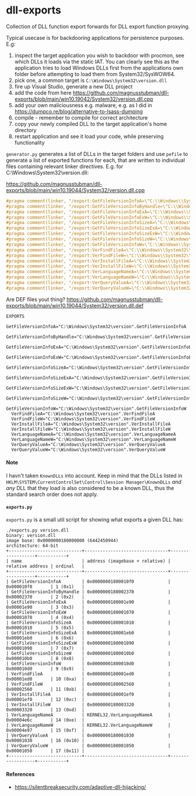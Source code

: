 # dll-exports
Collection of DLL function export forwards for DLL export function proxying.

Typical usecase is for backdooring applications for persistence purposes. E.g:

1. inspect the target application you wish to backdoor with procmon, see which DLLs it loads via the static IAT. You can clearly see this as the application tries to load Windows DLLs first from the applications own folder before attempting to load them from System32/SysWOW64.
2. pick one, a common target is `C:\Windows\System32\version.dll`
3. fire up Visual Studio, generate a new DLL project
4. add the code from here https://github.com/magnusstubman/dll-exports/blob/main/win10.19042/System32/version.dll.cpp
5. add your own maliciousness e.g. malware, e.g. as I did in https://dumpco.re/blog/alternative-to-lsass-dumping
6. compile - remember to compile for correct architecture
7. copy your newly compiled DLL to the target application's home directory
8. restart application and see it load your code, while preserving functionality


`generator.py` generates a list of DLLs in the target folders and use `pefile` to generate a list of exported functions for each, that are written to individual files containing relevant linker directives. E.g. for C:\Windows\System32\version.dll:


https://github.com/magnusstubman/dll-exports/blob/main/win10.19044/System32/version.dll.cpp
```c
#pragma comment(linker, "/export:GetFileVersionInfoA=\"C:\\Windows\\System32\\version.GetFileVersionInfoA\"")
#pragma comment(linker, "/export:GetFileVersionInfoByHandle=\"C:\\Windows\\System32\\version.GetFileVersionInfoByHandle\"")
#pragma comment(linker, "/export:GetFileVersionInfoExA=\"C:\\Windows\\System32\\version.GetFileVersionInfoExA\"")
#pragma comment(linker, "/export:GetFileVersionInfoExW=\"C:\\Windows\\System32\\version.GetFileVersionInfoExW\"")
#pragma comment(linker, "/export:GetFileVersionInfoSizeA=\"C:\\Windows\\System32\\version.GetFileVersionInfoSizeA\"")
#pragma comment(linker, "/export:GetFileVersionInfoSizeExA=\"C:\\Windows\\System32\\version.GetFileVersionInfoSizeExA\"")
#pragma comment(linker, "/export:GetFileVersionInfoSizeExW=\"C:\\Windows\\System32\\version.GetFileVersionInfoSizeExW\"")
#pragma comment(linker, "/export:GetFileVersionInfoSizeW=\"C:\\Windows\\System32\\version.GetFileVersionInfoSizeW\"")
#pragma comment(linker, "/export:GetFileVersionInfoW=\"C:\\Windows\\System32\\version.GetFileVersionInfoW\"")
#pragma comment(linker, "/export:VerFindFileA=\"C:\\Windows\\System32\\version.VerFindFileA\"")
#pragma comment(linker, "/export:VerFindFileW=\"C:\\Windows\\System32\\version.VerFindFileW\"")
#pragma comment(linker, "/export:VerInstallFileA=\"C:\\Windows\\System32\\version.VerInstallFileA\"")
#pragma comment(linker, "/export:VerInstallFileW=\"C:\\Windows\\System32\\version.VerInstallFileW\"")
#pragma comment(linker, "/export:VerLanguageNameA=\"C:\\Windows\\System32\\version.VerLanguageNameA\"")
#pragma comment(linker, "/export:VerLanguageNameW=\"C:\\Windows\\System32\\version.VerLanguageNameW\"")
#pragma comment(linker, "/export:VerQueryValueA=\"C:\\Windows\\System32\\version.VerQueryValueA\"")
#pragma comment(linker, "/export:VerQueryValueW=\"C:\\Windows\\System32\\version.VerQueryValueW\"")
```

Are DEF files yout thing? 
https://github.com/magnusstubman/dll-exports/blob/main/win10.19044/System32/version.dll.def

```
EXPORTS
  GetFileVersionInfoA="C:\Windows\System32\version".GetFileVersionInfoA
  GetFileVersionInfoByHandle="C:\Windows\System32\version".GetFileVersionInfoByHandle
  GetFileVersionInfoExA="C:\Windows\System32\version".GetFileVersionInfoExA
  GetFileVersionInfoExW="C:\Windows\System32\version".GetFileVersionInfoExW
  GetFileVersionInfoSizeA="C:\Windows\System32\version".GetFileVersionInfoSizeA
  GetFileVersionInfoSizeExA="C:\Windows\System32\version".GetFileVersionInfoSizeExA
  GetFileVersionInfoSizeExW="C:\Windows\System32\version".GetFileVersionInfoSizeExW
  GetFileVersionInfoSizeW="C:\Windows\System32\version".GetFileVersionInfoSizeW
  GetFileVersionInfoW="C:\Windows\System32\version".GetFileVersionInfoW
  VerFindFileA="C:\Windows\System32\version".VerFindFileA
  VerFindFileW="C:\Windows\System32\version".VerFindFileW
  VerInstallFileA="C:\Windows\System32\version".VerInstallFileA
  VerInstallFileW="C:\Windows\System32\version".VerInstallFileW
  VerLanguageNameA="C:\Windows\System32\version".VerLanguageNameA
  VerLanguageNameW="C:\Windows\System32\version".VerLanguageNameW
  VerQueryValueA="C:\Windows\System32\version".VerQueryValueA
  VerQueryValueW="C:\Windows\System32\version".VerQueryValueW
```

#### Note

I havn't taken `KnownDLLs` into account.
Keep in mind that the DLLs listed in `HKLM\SYSTEM\CurrentControlSet\Control\Session Manager\KnownDLLs` *and any* DLL that they load is also considered to be a known DLL, thus the standard search order does not apply.


#### `exports.py`

`exports.py` is a small util script for showing what exports a given DLL has:

```
./exports.py version.dll 
binary: version.dll
image base: 0x0000000180000000 (6442450944)
architecture: 64-bit
+----------------------------+--------------------------------+------------------+-----------+
| name                       | address (imagebase + relative) | relative address | ordinal   |
+----------------------------+--------------------------------+------------------+-----------+
| GetFileVersionInfoA        | 0x00000001800010f0             | 0x000010f0       | 1 (0x1)   |
| GetFileVersionInfoByHandle | 0x0000000180002370             | 0x00002370       | 2 (0x2)   |
| GetFileVersionInfoExA      | 0x0000000180001e90             | 0x00001e90       | 3 (0x3)   |
| GetFileVersionInfoExW      | 0x0000000180001070             | 0x00001070       | 4 (0x4)   |
| GetFileVersionInfoSizeA    | 0x0000000180001010             | 0x00001010       | 5 (0x5)   |
| GetFileVersionInfoSizeExA  | 0x0000000180001eb0             | 0x00001eb0       | 6 (0x6)   |
| GetFileVersionInfoSizeExW  | 0x0000000180001090             | 0x00001090       | 7 (0x7)   |
| GetFileVersionInfoSizeW    | 0x00000001800010b0             | 0x000010b0       | 8 (0x8)   |
| GetFileVersionInfoW        | 0x00000001800010d0             | 0x000010d0       | 9 (0x9)   |
| VerFindFileA               | 0x0000000180001ed0             | 0x00001ed0       | 10 (0xa)  |
| VerFindFileW               | 0x0000000180002560             | 0x00002560       | 11 (0xb)  |
| VerInstallFileA            | 0x0000000180001ef0             | 0x00001ef0       | 12 (0xc)  |
| VerInstallFileW            | 0x0000000180003320             | 0x00003320       | 13 (0xd)  |
| VerLanguageNameA           | KERNEL32.VerLanguageNameA      | 0x00004e6c       | 14 (0xe)  |
| VerLanguageNameW           | KERNEL32.VerLanguageNameW      | 0x00004e97       | 15 (0xf)  |
| VerQueryValueA             | 0x0000000180001030             | 0x00001030       | 16 (0x10) |
| VerQueryValueW             | 0x0000000180001050             | 0x00001050       | 17 (0x11) |
+----------------------------+--------------------------------+------------------+-----------+
```


#### References

- https://silentbreaksecurity.com/adaptive-dll-hijacking/
